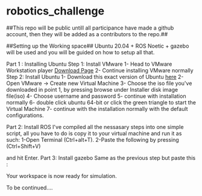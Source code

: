 # robotics_challenge

##This repo will be public untill all participance have made a github account, then they will be added as a contributors to the repo.##

##Setting up the Working space##
Ubuntu 20.04 + ROS Noetic + gazebo will be used and you will be guided on how to setup all that.

Part 1 : Installing Ubuntu
  Step 1: Install VMware
    1- Head to VMware Workstation player [Download Page](https://customerconnect.vmware.com/en/downloads/details?downloadGroup=WKST-PLAYER-1701&productId=1377&rPId=100675)
    2- Continue installing VMware normally
  Step 2: Install Ubuntu
    1- Download this exact version of Ubuntu [here](https://releases.ubuntu.com/focal/ubuntu-20.04.6-desktop-amd64.iso)
    2-Open VMware -> Create new Virtual Machine 
    3- Choose the iso file you've downloaded in point 1, by pressing browse under Installer disk image file(iso)
    4- Choose username and password 
    5- continue with installation normally
    6- double click ubuntu 64-bit or click the green triangle to start the Virtual Machine
    7- continue with the installation normally with the default configurations.
    
Part 2: Install ROS
  I've compiled all the nessasary steps into one simple script, all you have to do is copy it to your virtual machine and run it as such:
  1-Open Terminal (Ctrl+alt+T).
  2-Paste the following by pressing (Ctrl+Shift+V)
  
  and hit Enter.
Part 3: Install gazebo
  Same as the previous step but paste this :
  
  
Your workspace is now ready for simulation.

To be continued....
  
